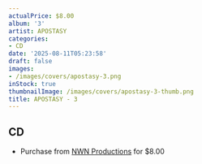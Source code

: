 ```yaml
---
actualPrice: $8.00
album: '3'
artist: APOSTASY
categories:
- CD
date: '2025-08-11T05:23:58'
draft: false
images:
- /images/covers/apostasy-3.png
inStock: true
thumbnailImage: /images/covers/apostasy-3-thumb.png
title: APOSTASY - 3
---
```


## CD
* Purchase from [NWN Productions](http://shop.nwnprod.com/index.php?route=product/product&path=93&product_id=62184&sort=pd.name&order=ASC) for $8.00
